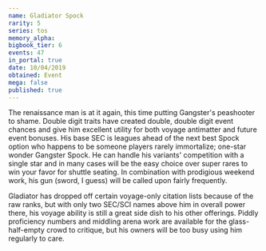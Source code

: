 ```yaml
---
name: Gladiator Spock
rarity: 5
series: tos
memory_alpha:
bigbook_tier: 6
events: 47
in_portal: true
date: 10/04/2019
obtained: Event
mega: false
published: true
---
```


The renaissance man is at it again, this time putting Gangster's peashooter to shame. Double digit traits have created double, double digit event chances and give him excellent utility for both voyage antimatter and future event bonuses. His base SEC is leagues ahead of the next best Spock option who happens to be someone players rarely immortalize; one-star wonder Gangster Spock. He can handle his variants' competition with a single star and in many cases will be the easy choice over super rares to win your favor for shuttle seating. In combination with prodigious weekend work, his gun (sword, I guess) will be called upon fairly frequently.

Gladiator has dropped off certain voyage-only citation lists because of the raw ranks, but with only two SEC/SCI names above him in overall power there, his voyage ability is still a great side dish to his other offerings. Piddly proficiency numbers and middling arena work are available for the glass-half-empty crowd to critique, but his owners will be too busy using him regularly to care.
